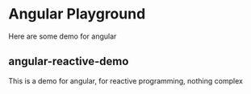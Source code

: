 # Angular Playground

Here are some demo for angular

## angular-reactive-demo

This is a demo for angular, for reactive programming, nothing complex


